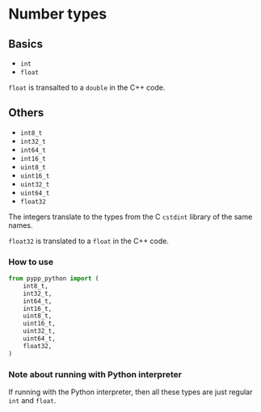 # Number types

## Basics
- `int`
- `float`

`float` is transalted to a `double` in the C++ code.

## Others

- `int8_t`
- `int32_t`
- `int64_t`
- `int16_t`
- `uint8_t`
- `uint16_t`
- `uint32_t`
- `uint64_t`
- `float32`


The integers translate to the types from the C `cstdint` library of the same names.

`float32` is translated to a `float` in the C++ code.

### How to use

```python
from pypp_python import (
    int8_t,
    int32_t,
    int64_t,
    int16_t,
    uint8_t,
    uint16_t,
    uint32_t,
    uint64_t,
    float32,
)
```

### Note about running with Python interpreter

If running with the Python interpreter, then all these types are just regular `int` and `float`.